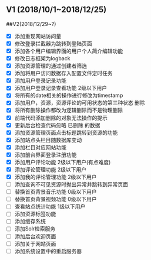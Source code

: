 ## V1 (2018/10/1~2018/12/25)

##V2(2018/12/29~?)

- [x] 添加重现网站访问量
- [x] 修改登录拦截器为跳转到登陆页面
- [x] 添加各个用户编辑界面的用户个人简介编辑功能
- [x] 修改日志框架为logback
- [x] 添加资源管理的通过创建者筛选
- [x] 添加将用户访问数据存入配置文件定时任务
- [x] 添加用户登录记录功能
- [x] 添加用户登录记录查看功能 2级以下用户
- [x] 将所有的date相关的操作进行修改为timestamp
- [x] 添加用户，资源，资源评论的可用状态的第三种状态 删除
- [x] 将所有删除操作都改为逻辑删除而不是物理删除
- [x] 前端代码添加删除的对象无法操作的提示
- [x] 更新后台检查代码忽略 已删除 的数据
- [x] 添加资源管理页面点击标题跳转到资源的功能
- [x] 添加站点头栏目随数据库变动
- [x] 添加栏目对应网站功能
- [x] 添加前台界面登录注册功能
- [x] 添加用户评论功能 2级以下用户(有点难度)
- [x] 添加评论管理功能 2级以下用户
- [x] 添加我的评论管理功能 2级以下用户
- [ ] 添加查询不可见资源时抛出异常并跳转到异常页面
- [ ] 替换首页背景音乐功能 0级以下用户
- [ ] 替换首页背景视频功能 0级以下用户
- [ ] 查看站点统计功能 1级以下用户
- [ ] 添加资源标签功能
- [ ] 添加缓存系统
- [ ] 添加Solr检索服务
- [ ] 添加后台欢迎页面
- [ ] 添加关于网站页面
- [ ] 添加系统设置中的重启服务器
